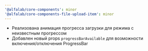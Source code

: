 ```yaml
---
'@alfalab/core-components': minor
'@alfalab/core-components-file-upload-item': minor
---
```


-   Реализована анимация прогресса загрузки для режима с неизвестным прогрессом
-   Добавлен новый props `progressBarAvailable` для возможности включения/отключения ProgressBar
